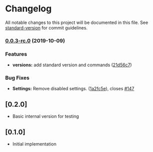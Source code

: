 # Changelog

All notable changes to this project will be documented in this file. See [standard-version](https://github.com/conventional-changelog/standard-version) for commit guidelines.

### [0.0.3-rc.0](https://github.com/maidsafe/safe-network-app/compare/v0.1.0-RC1...v0.0.3-rc.0) (2019-10-09)


### Features

* **versions:** add standard version and commands ([21d56c7](https://github.com/maidsafe/safe-network-app/commit/21d56c7097119ecca9cc44b3d467b10bbc33d3b1))


### Bug Fixes

* **Settings:** Remove disabled settings. ([1a2fc5e](https://github.com/maidsafe/safe-network-app/commit/1a2fc5ea55bd789d340026095d14dcc47c698cde)), closes [#147](https://github.com/maidsafe/safe-network-app/issues/147)

## [0.2.0]

-   Basic internal version for testing

## [0.1.0]

-   Initial implementation
